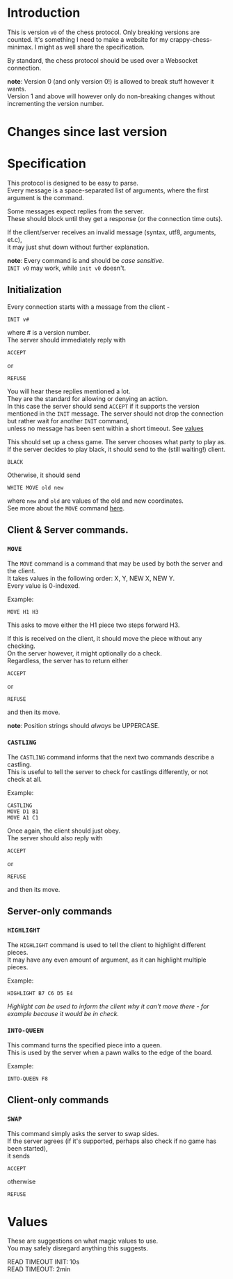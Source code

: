 # Introduction

This is version `v0` of the chess protocol.
Only breaking versions are counted.
It's something I need to make a website for my crappy-chess-minimax.
I might as well share the specification.

By standard, the chess protocol should be used over a Websocket connection.

**note**: Version 0 (and only version 0!) is allowed to break stuff however it wants.  
Version 1 and above will however only do non-breaking changes without incrementing the
version number.

# Changes since last version

# Specification

This protocol is designed to be easy to parse.  
Every message is a space-separated list of arguments,
where the first argument is the command.

Some messages expect replies from the server.  
These should block until they get a response (or the connection time outs).

If the client/server receives an invalid message (syntax, utf8, arguments, et.c),  
it may just shut down without further explanation.

**note**: Every command is and should be *case sensitive*.  
`INIT v0` may work, while `init v0` doesn't.

## Initialization

Every connection starts with a message from the client -
```
INIT v#
```
where # is a version number.  
The server should immediately reply with
```
ACCEPT
```
or
```
REFUSE
```
You will hear these replies mentioned a lot.  
They are the standard for allowing or denying an action.  
In this case the server should send `ACCEPT` if it supports the version
mentioned in the `INIT` message.
The server should not drop the connection but rather wait for another `INIT` command,  
unless no message has been sent within a short timeout. See [values](#values)

This should set up a chess game. The server chooses what party to play as.  
If the server decides to play black, it should send to the (still waiting!) client.  
```
BLACK
```
Otherwise, it should send
```
WHITE MOVE old new
```
where `new` and `old` are values of the old and new coordinates.  
See more about the `MOVE` command [here](#move).

## Client & Server commands.

### `MOVE`

The `MOVE` command is a command that may be used by both the server and the client.  
It takes values in the following order: X, Y, NEW X, NEW Y.  
Every value is 0-indexed.

Example:
```
MOVE H1 H3
```
This asks to move either the H1 piece two steps forward H3.

If this is received on the client, it should move the piece without any checking.  
On the server however, it might optionally do a check.  
Regardless, the server has to return either
```
ACCEPT
```
or
```
REFUSE
```
and then its move.

**note**: Position strings should *always* be UPPERCASE.

### `CASTLING`

The `CASTLING` command informs that the next two commands describe a castling.  
This is useful to tell the server to check for castlings differently, or not check at all.

Example:
```
CASTLING
MOVE D1 B1
MOVE A1 C1
```

Once again, the client should just obey.  
The server should also reply with
```
ACCEPT
```
or
```
REFUSE
```
and then its move.

## Server-only commands

### `HIGHLIGHT`

The `HIGHLIGHT` command is used to tell the client to highlight different pieces.  
It may have any even amount of argument, as it can highlight multiple pieces.  

Example:
```
HIGHLIGHT B7 C6 D5 E4
```
*Highlight can be used to inform the client why it can't move there - for example because it would be in check.*

### `INTO-QUEEN`

This command turns the specified piece into a queen.  
This is used by the server when a pawn walks to the edge of the board.

Example:
```
INTO-QUEEN F8
```

## Client-only commands

### `SWAP`

This command simply asks the server to swap sides.  
If the server agrees (if it's supported, perhaps also check if no game has been started),  
it sends
```
ACCEPT
```
otherwise
```
REFUSE
```

# Values

These are suggestions on what magic values to use.  
You may safely disregard anything this suggests.

READ TIMEOUT INIT: 10s  
READ TIMEOUT:      2min
